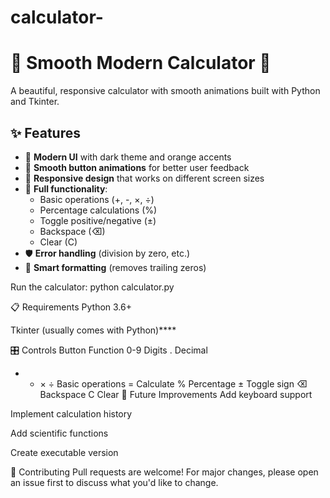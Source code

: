 # calculator-
# 🧮 Smooth Modern Calculator 🚀

A beautiful, responsive calculator with smooth animations built with Python and Tkinter.

## ✨ Features

- 🎨 **Modern UI** with dark theme and orange accents
- 🔄 **Smooth button animations** for better user feedback
- 📱 **Responsive design** that works on different screen sizes
- 🔢 **Full functionality**:
  - Basic operations (+, -, ×, ÷)
  - Percentage calculations (%)
  - Toggle positive/negative (±)
  - Backspace (⌫)
  - Clear (C)
- 🛡️ **Error handling** (division by zero, etc.)
- 🧹 **Smart formatting** (removes trailing zeros)

Run the calculator:
python calculator.py

📋 Requirements
Python 3.6+

Tkinter (usually comes with Python)****

🎛️ Controls
Button	Function
0-9	Digits
.	Decimal
+ - × ÷	Basic operations
=	Calculate
%	Percentage
±	Toggle sign
⌫	Backspace
C	Clear
🚀 Future Improvements
Add keyboard support

Implement calculation history

Add scientific functions

Create executable version

🤝 Contributing
Pull requests are welcome! For major changes, please open an issue first to discuss what you'd like to change.
